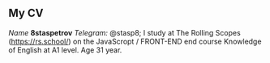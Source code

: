 ## My CV 
*Name* **8staspetrov**
*Telegram:* @stasp8;
I study at The Rolling Scopes (https://rs.school/) on the JavaScropt / FRONT-END end course Knowledge of English at A1 level. Age 31 year.